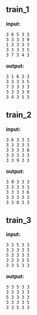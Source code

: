 
## train_1

**input:**
```
3 6 5 3 3
3 3 3 3 9
1 3 3 3 3
3 3 3 3 5
3 7 3 4 3
```


**output:**
```
3 1 6 3 3
3 3 3 3 5
7 3 3 3 3
3 3 3 3 9
3 4 3 5 3
```


## train_2

**input:**
```
3 6 3 3 3
3 3 3 3 3
3 3 3 3 8
3 3 3 3 3
3 3 9 3 3
```


**output:**
```
3 9 3 3 3
3 3 3 3 3
3 3 3 3 6
3 3 3 3 3
3 3 8 3 3
```


## train_3

**input:**
```
3 3 5 3 3
3 3 3 3 3
5 3 3 3 3
3 3 3 3 5
3 3 5 3 3
```


**output:**
```
3 3 5 3 3
3 3 3 3 3
5 3 3 3 3
3 3 3 3 5
3 3 5 3 3
```


